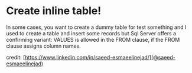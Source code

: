 # Create inline table!

In some cases, you want to create a dummy table for test something and I used to create a table and insert some records but Sql Server offers a confirming variant: VALUES is allowed in the FROM clause, if the FROM clause assigns column names.


credit:
[https://www.linkedin.com/in/saeed-esmaeelinejad/](@saeed-esmaeelinejad)